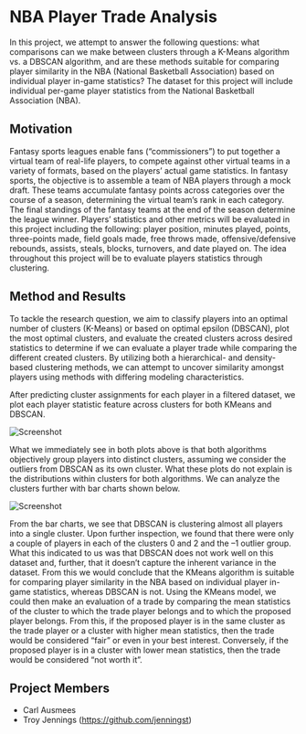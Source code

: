 # NBA Player Trade Analysis

In this project, we attempt to answer the following questions: what comparisons can we make between clusters through a K-Means algorithm vs. a DBSCAN algorithm, and are these methods suitable for comparing player similarity in the NBA (National Basketball Association) based on individual player in-game statistics? The dataset for this project will include individual per-game player statistics from the National Basketball Association (NBA).

## Motivation

Fantasy sports leagues enable fans (“commissioners”) to put together a virtual team of real-life players, to compete against other virtual teams in a variety of formats, based on the players’ actual game statistics. In fantasy sports, the objective is to assemble a team of NBA players through a mock draft. These teams accumulate fantasy points across categories over the course of a season, determining the virtual team’s rank in each category. The final standings of the fantasy teams at the end of the season determine the league winner. Players’ statistics and other metrics will be evaluated in this project including the following: player position, minutes played, points, three-points made, field goals made, free throws made, offensive/defensive rebounds, assists, steals, blocks, turnovers, and date played on. The idea throughout this project will be to evaluate players statistics through clustering.


## Method and Results 

To tackle the research question, we aim to classify players into an optimal number of clusters (K-Means) or based on optimal epsilon (DBSCAN), plot the most optimal clusters, and evaluate the created clusters across desired statistics to determine if we can evaluate a player trade while comparing the different created clusters. By utilizing both a hierarchical- and density-based clustering methods, we can attempt to uncover similarity amongst players using methods with differing modeling characteristics.

After predicting cluster assignments for each player in a filtered dataset, we plot each player statistic feature across clusters for both KMeans and DBSCAN.

![Screenshot](https://github.com/jenningst/nba-trade-analysis/images/boxplot-min-played.png?raw=true)

What we immediately see in both plots above is that both algorithms objectively group players into distinct clusters, assuming we consider the outliers from DBSCAN as its own cluster. What these plots do not explain is the distributions within clusters for both algorithms. We can analyze the clusters further with bar charts shown below.

![Screenshot](https://github.com/jenningst/nba-trade-analysis/images/barplot-cluster-distribution.png?raw=true)

From the bar charts, we see that DBSCAN is clustering almost all players into a single cluster. Upon further inspection, we found that there were only a couple of players in each of the clusters 0 and 2 and the –1 outlier group. What this indicated to us was that DBSCAN does not work well on this dataset and, further, that it doesn’t capture the inherent variance in the dataset. From this we would conclude that the KMeans algorithm is suitable for comparing player similarity in the NBA based on individual player in-game statistics, whereas DBSCAN is not. Using the KMeans model, we could then make an evaluation of a trade by comparing the mean statistics of the cluster to which the trade player belongs and to which the proposed player belongs. From this, if the proposed player is in the same cluster as the trade player or a cluster with higher mean statistics, then the trade would be considered “fair” or even in your best interest. Conversely, if the proposed player is in a cluster with lower mean statistics, then the trade would be considered “not worth it”.

## Project Members

- Carl Ausmees
- Troy Jennings (https://github.com/jenningst)

